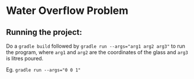 # Water Overflow Problem

## Running the project:
Do a `gradle build` followed by `gradle run --args="arg1 arg2 arg3"` to run the program, where `arg1` and `arg2` are the coordinates of the glass and `arg3` is litres poured.

Eg. `gradle run --args="0 0 1"`